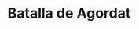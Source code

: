 ﻿---
title: "Batalla de Agordat"
permalink: periodes_1006.html
layout: periode
dataInici: 1893-12-21
sidebar: periodes
pares:
  - 513:
    title: "Guerra Mahdista"
    dataInici: "(1881)"
    dataFi: "(1899)"

fills:
jocsPrincipals:
  - title: "Agordat 1893"
    bggId: 72964
    dataInici: 
    dataFi: 

jocsEscenaris:
jocsEpoca:
  - title: "Ascari"
    bggId: 121429
    escenari: "S2 Agordat"
    dataInici: 
    dataFi: 

jocsEpocaEscenaris:
---
